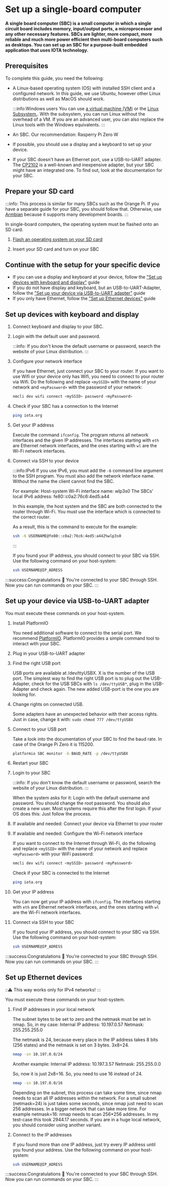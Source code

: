 # Set up a single-board computer

**A single board computer (SBC) is a small computer in which a single circuit board includes memory, input/output ports, a microprocessor and any other necessary features. SBCs are lighter, more compact, more reliable and much more power efficient then multi-board computers such as desktops. You can set up an SBC for a purpose-built embedded application that uses IOTA technology.**

## Prerequisites

To complete this guide, you need the following:

- A Linux-based operating system (OS) with installed SSH client and a configured network. 
In this guide, we use Ubuntu, however other Linux distributions as well as MacOS should work.

    :::info:Windows users
    You can use [a virtual machine (VM)](../how-to-guides/set-up-virtual-machine.md) or the [Linux Subsystem.](https://docs.microsoft.com/en-us/windows/wsl/install-win10). With the subsystem, you can run Linux without the overhead of a VM. If you are an advanced user, you can also replace the Linux tools with the Windows equivalents.
    :::

- An SBC. Our recommendation: Rasperry Pi Zero W

- If possible, you should use a display and a keyboard to set up your device.

- If your SBC doesn't have an Ethernet port, use a USB-to-UART adapter. The [CP2102](https://www.silabs.com/products/development-tools/software/usb-to-uart-bridge-vcp-drivers) 
is a well-known and inexpensive adapter, but your SBC might have an integrated one. To find out, look at the documentation for your SBC.


## Prepare your SD card
:::info:
This process is similar for many SBCs such as the Orange Pi. 
If you have a separate guide for your SBC, you should follow that. Otherwise, use [Armbian](https://www.armbian.com/download/) because it supports many development boards.
:::

In single-board computers, the operating system must be flashed onto an SD card.

1. [Flash an operating system on your SD card](https://www.raspberrypi.org/documentation/installation/installing-images/)

2. Insert your SD card and turn on your SBC

## Continue with the setup for your specific device

- If you can use a display and keyboard at your device, follow the ["Set up devices with keyboard and display"](#set-up-devices-with-keyboard-and-display) guide
- If you do not have display and keyboard, but an USB-to-UART-Adapter, follow the ["Set up your device via USB-to-UART adapter"](#set-up-your-device-via-usb-to-uart-adapter) guide
- If you only have Ethernet, follow the ["Set up Ethernet devices"](#set-up-ethernet-devices) guide

## Set up devices with keyboard and display

1. Connect keyboard and display to your SBC.

2. Login with the default user and password.

    :::info:
    If you don't know the default username or password, search the website of your Linux distribution.
    :::

3. Configure your network interface

    If you have Ethernet, just connect your SBC to your router. 
    If you want to use Wifi or your device only has Wifi, you need to connect to your router via Wifi.
    Do the following and replace ``<mySSID>`` with the name of your network and ``<myPassword>`` with the password
    of your network:
    
    ```bash
    nmcli dev wifi connect <mySSID> password <myPassword>
    ```
    
4. Check if your SBC has a connection to the Internet
    
    ```bash
    ping iota.org
    ```

5. Get your IP address

    Execute the command ```ifconfig```. The program returns all network interfaces and the given IP addresses.
    The interfaces starting with `eth` are Ethernet network interfaces, 
    and the ones starting with `wl` are the Wi-Fi network interfaces.

6. Connect via SSH to your device

    :::info:IPv6
    If you use IPv6, you must add the `-6` command line argument to the SSH program. 
    You must also add the network interface name. Without the name the client cannot find the SBC.
    
    For example:
    Host-system Wi-Fi interface name: wlp3s0
    The SBCs' local IPv6 address: fe80::c0a2:76c6:4ed5:a44
    
    In this example, the host system and the SBC are both connected to the router through Wi-Fi. 
    You must use the interface which is connected to the correct router.
    
    As a result, this is the command to execute for the example:
    
    ```bash
    ssh -6 USERNAME@fe80::c0a2:76c6:4ed5:a442%wlp3s0
    ``` 
    :::
    
    If you found your IP address, you should connect to your SBC via SSH. 
    Use the following command on your host-system:
    ```bash
    ssh USERNAME@IP_ADRESS
    ```

:::success:Congratulations
:tada: You're connected to your SBC through SSH. Now you can run commands on your SBC.
:::


## Set up your device via USB-to-UART adapter

You must execute these commands on your host-system.

1. Install PlatformIO

    You need additional software to connect to the serial port. 
    We recommend [PlatformIO](https://docs.platformio.org/en/latest/userguide/cmd_device.html?highlight=monitor#platformio-device-monitor).
    PlatformIO provides a simple command tool to interact with your SBC.

2. Plug in your USB-to-UART adapter

3. Find the right USB port

    USB ports are available at /dev/ttyUSBX. X is the number of the USB port.
    The simplest way to find the right USB port is to plug out the USB-Adapter, check for the USB SBCs with
    ```ls /dev/ttyUSB*```, plug in the USB-Adapter and check again. The new added USB-port is the one you are looking for.

4. Change rights on connected USB. 

    Some adapters have an unexpected behavior with their access rights. Just in case, change it with:
    ```sudo chmod 777 /dev/ttyUSBX```

5. Connect to your USB port

    Take a look into the documentation of your SBC to find the baud rate. In case of the Orange Pi Zero it is 115200.
    ```bash
    platformio SBC monitor -b BAUD_RATE -p /dev/ttyUSBX
    ```

6. Restart your SBC

7. Login to your SBC

    :::info:
    If you don't know the default username or password, search the website of your Linux distribution.
    :::
    
    When the system asks for it: Login with the default username and password.
    You should change the root password. You should also create a new user.
    Most systems require this after the first login. If your OS does this: Just follow the process.

8. If available and needed: Connect your device via Ethernet to your router

9. If available and needed: Configure the Wi-Fi network interface 

    If you want to connect to the Internet through Wi-Fi, 
    do the following and replace `<mySSID>` with the name of your network and replace `<myPassword>` 
    with your WiFi password:
    
    ```bash
    nmcli dev wifi connect <mySSID> password <myPassword>
    ```
    
    Check if your SBC is connected to the Internet
    ```bash
    ping iota.org
    ```

10. Get your IP address

    You can now get your IP address with  ```ifconfig```. 
    The interfaces starting with `eth` are Ethernet network interfaces, 
    and the ones starting with `wl` are the Wi-Fi network interfaces.

11. Connect via SSH to your SBC

    If you found your IP address, you should connect to your SBC via SSH. 
    Use the following command on your host-system:
    ```bash
    ssh USERNAME@IP_ADRESS
    ```

:::success:Congratulations
:tada: You're connected to your SBC through SSH. Now you can run commands on your SBC.
:::

## Set up Ethernet devices
:::warning:
This way works only for IPv4 networks!
:::

You must execute these commands on your host-system.

1. Find IP addresses in your local network

    The subnet bytes to be set to zero and the netmask must be set in nmap.
    So, in my case:
    Internal IP address: 10.197.0.57
    Netmask: 255.255.255.0
    
    The netmask is 24, because every place in the IP address takes 8 bits (256 states) and the netmask is set on 3 bytes. 3x8=24.
    
    ```bash
    nmap -sn 10.197.0.0/24
    ```
    
    Another example:
    Internal IP address: 10.197.3.57
    Netmask: 255.255.0.0
    
    So, now it is just 2x8=16. So, you need to use 16 instead of 24.
    
    ```bash
    nmap -sn 10.197.0.0/16
    ```
    
    Depending on the subnet, this process can take some time, since nmap needs to scan all IP addresses within the network. 
    For a small subnet (netmask=24) is just takes some seconds, since nmap just need to scan 256 addresses.
    In a bigger network that can take more time. For example netmask=16: nmap needs to scan 256*256 addresses. 
    In my test-case this took 2944.17 seconds. If you are in a huge local network, you should consider using another variant.

2. Connect to the IP addresses

    If you found more than one IP address, just try every IP address until you found your address.
    Use the following command on your host-system:
    ```bash
    ssh USERNAME@IP_ADRESS
    ```


:::success:Congratulations
:tada: You're connected to your SBC through SSH. Now you can run commands on your SBC.
:::
